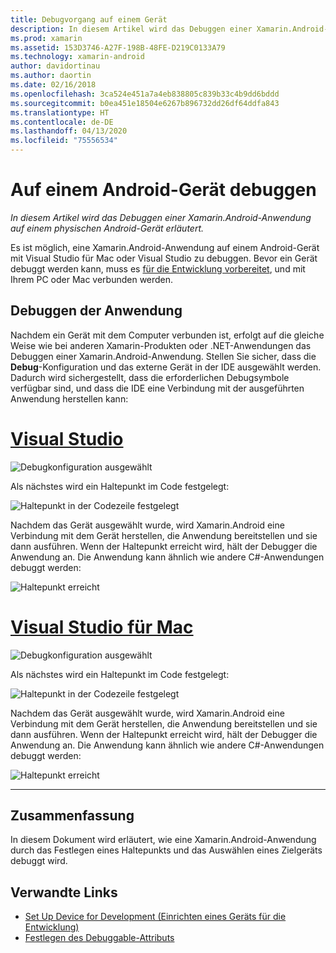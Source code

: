 ```yaml
---
title: Debugvorgang auf einem Gerät
description: In diesem Artikel wird das Debuggen einer Xamarin.Android-Anwendung auf einem physischen Android-Gerät erläutert.
ms.prod: xamarin
ms.assetid: 153D3746-A27F-198B-48FE-D219C0133A79
ms.technology: xamarin-android
author: davidortinau
ms.author: daortin
ms.date: 02/16/2018
ms.openlocfilehash: 3ca524e451a7a4eb838805c839b33c4b9dd6bddd
ms.sourcegitcommit: b0ea451e18504e6267b896732dd26df64ddfa843
ms.translationtype: HT
ms.contentlocale: de-DE
ms.lasthandoff: 04/13/2020
ms.locfileid: "75556534"
---
```

# <a name="debug-on-an-android-device"></a>Auf einem Android-Gerät debuggen

_In diesem Artikel wird das Debuggen einer Xamarin.Android-Anwendung auf einem physischen Android-Gerät erläutert._

Es ist möglich, eine Xamarin.Android-Anwendung auf einem Android-Gerät mit Visual Studio für Mac oder Visual Studio zu debuggen. Bevor ein Gerät debuggt werden kann, muss es [für die Entwicklung vorbereitet](~/android/get-started/installation/set-up-device-for-development.md), und mit Ihrem PC oder Mac verbunden werden.

## <a name="debug-application"></a>Debuggen der Anwendung

Nachdem ein Gerät mit dem Computer verbunden ist, erfolgt auf die gleiche Weise wie bei anderen Xamarin-Produkten oder .NET-Anwendungen das Debuggen einer Xamarin.Android-Anwendung. Stellen Sie sicher, dass die **Debug**-Konfiguration und das externe Gerät in der IDE ausgewählt werden. Dadurch wird sichergestellt, dass die erforderlichen Debugsymbole verfügbar sind, und dass die IDE eine Verbindung mit der ausgeführten Anwendung herstellen kann: 

# <a name="visual-studio"></a>[Visual Studio](#tab/windows)

![Debugkonfiguration ausgewählt](debug-on-device-images/image1-vs.png)

Als nächstes wird ein Haltepunkt im Code festgelegt:

![Haltepunkt in der Codezeile festgelegt](debug-on-device-images/image2-vs.png)

Nachdem das Gerät ausgewählt wurde, wird Xamarin.Android eine Verbindung mit dem Gerät herstellen, die Anwendung bereitstellen und sie dann ausführen. Wenn der Haltepunkt erreicht wird, hält der Debugger die Anwendung an. Die Anwendung kann ähnlich wie andere C#-Anwendungen debuggt werden: 

![Haltepunkt erreicht](debug-on-device-images/image3-vs.png)

# <a name="visual-studio-for-mac"></a>[Visual Studio für Mac](#tab/macos)

![Debugkonfiguration ausgewählt](debug-on-device-images/image1-xs.png)

Als nächstes wird ein Haltepunkt im Code festgelegt:

![Haltepunkt in der Codezeile festgelegt](debug-on-device-images/image2-xs.png)

Nachdem das Gerät ausgewählt wurde, wird Xamarin.Android eine Verbindung mit dem Gerät herstellen, die Anwendung bereitstellen und sie dann ausführen. Wenn der Haltepunkt erreicht wird, hält der Debugger die Anwendung an. Die Anwendung kann ähnlich wie andere C#-Anwendungen debuggt werden: 

![Haltepunkt erreicht](debug-on-device-images/image3-xs.png)

-----

## <a name="summary"></a>Zusammenfassung

In diesem Dokument wird erläutert, wie eine Xamarin.Android-Anwendung durch das Festlegen eines Haltepunkts und das Auswählen eines Zielgeräts debuggt wird.

## <a name="related-links"></a>Verwandte Links

- [Set Up Device for Development (Einrichten eines Geräts für die Entwicklung)](~/android/get-started/installation/set-up-device-for-development.md)
- [Festlegen des Debuggable-Attributs](~/android/deploy-test/debuggable-attribute.md)
